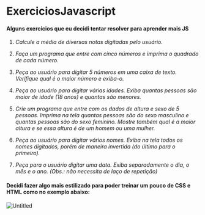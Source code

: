 # ExerciciosJavascript
#### Alguns exercícios que eu decidi tentar resolver para aprender mais JS

1. _Calcule a média de diversas notas digitadas pelo usuário._

2. _Faça um programa que entre com cinco números e imprima o quadrado de cada número._

3. _Peça ao usuário para digitar 5 números em uma caixa de texto. Verifique qual é o maior número e exiba-o._

4. _Peça ao usuário para digitar várias idades. Exiba quantas pessoas são maior de idade (18 anos) e quantas são menores._

5. _Crie um programa que entre com os dados de altura e sexo de 5 pessoas. Imprima na tela quantas pessoas são do sexo masculino e quantas pessoas são do sexo feminino. Mostre também qual é a maior altura e se essa altura é de um homem ou uma mulher._

6. _Peça ao usuário para digitar vários nomes. Exiba na tela todos os nomes digitados, porém de maneira invertida (do último para o primeiro)._

7. _Peça para o usuário digitar uma data. Exiba separadamente o dia, o mês e o ano. (Obs.: não necessita de laço de repetição)_

#### Decidi fazer algo mais estilizado para poder treinar um pouco de CSS e HTML como no exemplo abaixo: 

![Untitled](https://user-images.githubusercontent.com/51495282/80917955-9ffc0480-8d38-11ea-9ae5-c223423e2141.png)